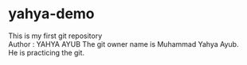 # yahya-demo
This is my first git repository
<br>
Author : YAHYA AYUB
The git owner name is Muhammad Yahya Ayub. 
<br>
He is practicing the git. 